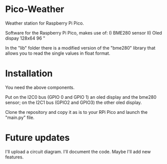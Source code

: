 # Pico-Weather
Weather station for Raspberry Pi Pico.


Software for the Raspberry Pi Pico, makes use of:
I) BME280 sensor
II) Oled dispay 128x64 96 "

In the "lib" folder there is a modified version of the "bme280" library 
that allows you to read the single values in float format.

# Installation
You need the above components.

Put on the I2C0 bus (GPIO 0 and GPIO 1) an oled display and the bme280 sensor; 
on the I2C1 bus (GPIO2 and GPIO3) the other oled display.

Clone the repository and copy it as is to your RPi Pico and launch the "main.py" file.

# Future updates
I'll upload a circuit diagram.
I'll document the code.
Maybe I'll add new features.